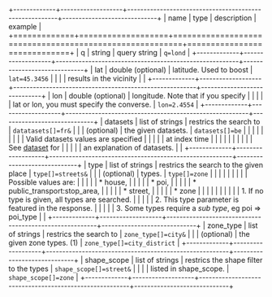 +-------------+-------------------+--------------------------------------------------------+-----------------------------+
| name        | type              | description                                            | example                     |
+=============+===================+========================================================+=============================+
| q           | string            | query string                                           | `q=lond`                    |
+-------------+-------------------+--------------------------------------------------------+-----------------------------+
| lat         | double (optional) | latitude. Used to boost                                | `lat=45.3456`               |
|             |                   | results in the vicinity                                |                             |
+-------------+-------------------+--------------------------------------------------------+-----------------------------+
| lon         | double (optional) | longitude. Note that if you specify                    |                             |
|             |                   | lat or lon, you must specify the converse.             | `lon=2.4554`                |
+-------------+-------------------+--------------------------------------------------------+-----------------------------+
| datasets    | list of strings   | restrics the search to                                 | `datatasets[]=fr&`          |
|             | (optional)        | the given datasets.                                    | `datasets[]=be`             |
|             |                   |                                                        |                             |
|             |                   | Valid datasets values are specified                    |                             |
|             |                   | at index time                                          |                             |
|             |                   |                                                        |                             |
|             |                   | See [dataset](/docs/concepts.md) for                   |                             |
|             |                   | an explanation of datasets.                            |                             |
+-------------+-------------------+--------------------------------------------------------+-----------------------------+
| type        | list of strings   | restrics the search to the given place                 | `type[]=streets&`           |
|             | (optional)        | types.                                                 | `type[]=zone`               |
|             |                   |                                                        |                             |
|             |                   | Possible values are:                                   |                             |
|             |                   | * house,                                               |                             |
|             |                   | * poi,                                                 |                             |
|             |                   | * public_transport:stop_area,                          |                             |
|             |                   | * street,                                              |                             |
|             |                   | * zone                                                 |                             |
|             |                   |                                                        |                             |
|             |                   | 1. If no type is given, all types are searched.        |                             |
|             |                   | 2. This type parameter is featured in the response.    |                             |
|             |                   | 3. Some types require a *sub type*, eg poi => poi_type |                             |
+-------------+-------------------+--------------------------------------------------------+-----------------------------+
| zone_type   | list of strings   | restrics the search to                                 | `zone_type[]=city&`         |
|             | (optional)        | the given zone types. (1)                              | `zone_type[]=city_district` |
+-------------+-------------------+--------------------------------------------------------+-----------------------------+
| shape_scope | list of strings   | restrics the shape filter to the types                 | `shape_scope[]=street&`     |
|             |                   | listed in shape_scope.                                 | `shape_scope[]=zone`        |
+-------------+-------------------+--------------------------------------------------------+-----------------------------+
